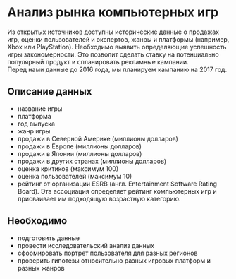 # Анализ рынка компьютерных игр

Из открытых источников доступны исторические данные о продажах игр, оценки пользователей и экспертов, жанры и платформы (например, Xbox или PlayStation). Необходимо выявить определяющие успешность игры закономерности. Это позволит сделать ставку на потенциально популярный продукт и спланировать рекламные кампании.    
Перед нами данные до 2016 года, мы планируем кампанию на 2017 год. 

## Описание данных
- название игры
- платформа
- год выпуска
- жанр игры
- продажи в Северной Америке (миллионы долларов)
- продажи в Европе (миллионы долларов)
- продажи в Японии (миллионы долларов)
- продажи в других странах (миллионы долларов)
- оценка критиков (максимум 100)
- оценка пользователей (максимум 10)
- рейтинг от организации ESRB (англ. Entertainment Software Rating Board). Эта ассоциация определяет рейтинг компьютерных игр и присваивает им подходящую возрастную категорию.

## Необходимо
- подготовить данные
- провести исследовательский анализ данных
- сформировать портрет пользователя для разных регионов
- проверить гипотезы относительно разных игровых платформ и разных жанров
